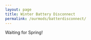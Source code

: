 ```yaml
---
layout: page
title: Winter Battery Disconnect
permalink: /ourmods/batterdisconnect/
---
```

Waiting for Spring!
